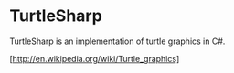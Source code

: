 TurtleSharp
===========

TurtleSharp is an implementation of turtle graphics in C#.

[http://en.wikipedia.org/wiki/Turtle_graphics]